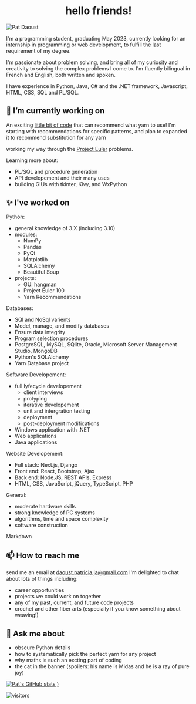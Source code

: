 
<h1 align="center"> hello friends! </h1>

![Pat Daoust](https://user-images.githubusercontent.com/77025162/132956323-84bb6ffd-2041-48cd-a44b-064fc62c1ca6.jpg)

I'm a programming student, graduating May 2023, currently looking for an internship in programming or web development, to fulfill the last requirement of my degree. 

I'm passionate about problem solving, and bring all of my curiosity and creativity to solving the complex problems I come to. I'm fluently bilingual in French and English, both written and spoken.

I have experience in Python, Java, C# and the .NET framework, Javascript, HTML, CSS, SQL and PL/SQL.

## 🔭 I’m currently working on 

An exciting [little bit of code](https://github.com/PatDaoust/YarnProject) that can recommend what yarn to use! 
I'm starting with recommendations for specific patterns, and plan to expanded it to recommend substitution for any yarn

working my way through the [Project Euler](https://github.com/PatDaoust/ProjectEuler) problems.

Learning more about:
* PL/SQL and procedure generation
* API developement and their many uses
* building GIUs with tkinter, Kivy, and WxPython

## :sparkles: I've worked on 

Python:
* general knowledge of 3.X (including 3.10)
* modules: 
  * NumPy
  * Pandas
  * PyQt
  * Matplotlib
  * SQLAlchemy
  * Beautiful Soup
* projects: 
  * GUI hangman
  * Project Euler 100
  * Yarn Recommendations

Databases:
* SQl and NoSql varients
* Model, manage, and modify databases
*	Ensure data integrity
*	Program selection procedures 
* PostgreSQL, MySQL, SQlite, Oracle, Microsoft Server Management Studio, MongoDB
* Python's SQLAlchemy
* Yarn Database project 

Software Developement:
* full lyfecycle developement
  * client interviews
  * protyping
  * iterative developement
  * unit and intergration testing
  * deployment
  * post-deployment modifications
* Windows application with .NET 
* Web applications
* Java applications

Website Developement:
* Full stack: Next.js, Django
*	Front end: React, Bootstrap, Ajax
*	Back end: Node.JS, REST APIs, Express
*	HTML, CSS, JavaScript, jQuery, TypeScript, PHP

General:
* moderate hardware skills
* strong knowledge of PC systems
* algorithms, time and space complexity 
* software construction

Markdown 


## 📫 How to reach me
send me an email at daoust.patricia.ja@gmail.com
I'm delighted to chat about lots of things including:
* career opportunities
* projects we could work on together
* any of my past, current, and future code projects
* crochet and other fiber arts (especially if you know something about weaving!)

## 💬 Ask me about 
* obscure Python details
* how to systematically pick the perfect yarn for any project
* why maths is such an excting part of coding
* the cat in the banner (spoilers: his name is Midas and he is a ray of pure joy)

[![Pat's GitHub stats](https://github-readme-stats.vercel.app/api?username=PatDaoust&theme=tokyonight)
)](https://github.com/anuraghazra/github-readme-stats)


![visitors](https://visitor-badge.glitch.me/badge?page_id=$PatDaoust.$405140754)

<!--

Here are some ideas to get you started:

- 🌱 I’m currently learning ...
- 👯 I’m looking to collaborate on ...
- 🤔 I’m looking for help with ...
- ⚡ Fun fact: ...
-->
